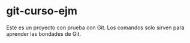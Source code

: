 # git-curso-ejm
Este es un proyecto con prueba con Git. Los comandos solo sirven para aprender las bondades de Git.
